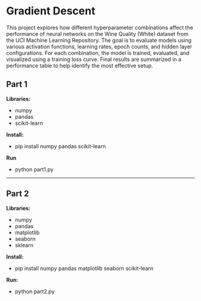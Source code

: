 # Gradient Descent
This project explores how different hyperparameter combinations affect the performance of neural networks on the Wine Quality (White) dataset from the UCI Machine Learning Repository. The goal is to evaluate models using various activation functions, learning rates, epoch counts, and hidden layer configurations. For each combination, the model is trained, evaluated, and visualized using a training loss curve. Final results are summarized in a performance table to help identify the most effective setup.

## Part 1

**Libraries:**
- numpy  
- pandas  
- scikit-learn  

**Install:**  
- pip install numpy pandas scikit-learn

**Run**
- python part1.py
-----------------
## Part 2

**Libraries:**
- numpy
- pandas
- matplotlib
- seaborn
- sklearn

**Install:**
- pip install numpy pandas matplotlib seaborn scikit-learn

**Run:**
- python part2.py
